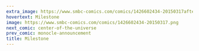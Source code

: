 ```yaml
---
extra_image: https://www.smbc-comics.com/comics/1426602434-20150317after.png
hovertext: Milestone
image: https://www.smbc-comics.com/comics/1426602434-20150317.png
next_comic: center-of-the-universe
prev_comic: monocle-announcement
title: Milestone
---
```



